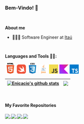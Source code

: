 ### Bem-Vindo! 👋
<br>

**About me**

- 👩🏻‍💻 Software Engineer at [Itaú](https://www.itau.com.br/)
<br>

**Languages and Tools 👶🏻:**

<code><img height="35" src="https://raw.githubusercontent.com/github/explore/80688e429a7d4ef2fca1e82350fe8e3517d3494d/topics/html/html.png"></code>
<code><img height="30" src="https://raw.githubusercontent.com/github/explore/80688e429a7d4ef2fca1e82350fe8e3517d3494d/topics/swift/swift.png"></code>
<code><img height="35" src="https://raw.githubusercontent.com/github/explore/80688e429a7d4ef2fca1e82350fe8e3517d3494d/topics/css/css.png"></code>
<code><img height="30" src="https://raw.githubusercontent.com/github/explore/80688e429a7d4ef2fca1e82350fe8e3517d3494d/topics/java/java.png"></code>
<code><img height="30" src="https://raw.githubusercontent.com/github/explore/80688e429a7d4ef2fca1e82350fe8e3517d3494d/topics/javascript/javascript.png"></code>
<code><img height="30" src="https://raw.githubusercontent.com/github/explore/80688e429a7d4ef2fca1e82350fe8e3517d3494d/topics/kotlin/kotlin.png"></code>
<code><img height="30" src="https://raw.githubusercontent.com/github/explore/80688e429a7d4ef2fca1e82350fe8e3517d3494d/topics/typescript/typescript.png"></code>
<br>

| <a href="https://github.com/enicacio"><img align="center" min-height="180" src="https://github-readme-stats.vercel.app/api/top-langs/?username=enicacio&langs_count=6&layout=compact&theme=tokyonight&hide_border=true&exclude_repo=aulagit,enicacio" alt="Enicacio's github stats" /></a> | <a href="hhttps://github.com/enicacio"><img align="center" height="160" src="https://github-readme-stats.vercel.app/api?username=enicacio&show_icons=true&include_all_commits=true&theme=tokyonight&hide_border=true&exclude_repo=aulagit,enicacio" /></a> |
| ------------- | ------------- |
<br>

#### My Favorite Repositories
        
<a href="https://github.com/enicacio/Profeta_no_deserto">
  <img align="center" src="https://github-readme-stats.vercel.app/api/pin/?username=enicacio&repo=Profeta_no_deserto&theme=tokyonight" />
</a>
<a href="https://github.com/enicacio/Site_Ruah">
  <img align="center" src="https://github-readme-stats.vercel.app/api/pin/?username=enicacio&repo=Site_Ruah&theme=tokyonight" />
</a>
<a href="https://github.com/enicacio/DesafioFrontend_Itautech/">
  <img align="center" src="https://github-readme-stats.vercel.app/api/pin/?username=enicacio&repo=DesafioFrontend_Itautech&theme=tokyonight" />
</a>    
<a href="https://github.com/enicacio/Android_App_Rick_Morty">
  <img align="center" src="https://github-readme-stats.vercel.app/api/pin/?username=enicacio&repo=Android_App_Rick_Morty&theme=tokyonight" />
</a>



